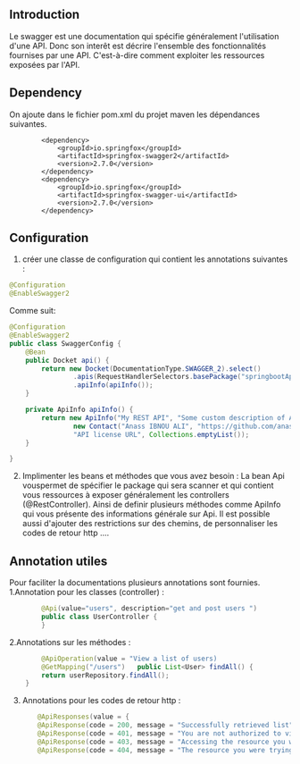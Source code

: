 ## Introduction 
Le swagger est une documentation  qui spécifie généralement l'utilisation d'une API. Donc son interêt est décrire l'ensemble des
fonctionnalités fournises par une API. C'est-à-dire  comment exploiter les ressources exposées par l'API.
## Dependency
On ajoute dans le fichier pom.xml du projet maven les dépendances suivantes.
``` 
		<dependency>
			<groupId>io.springfox</groupId>
			<artifactId>springfox-swagger2</artifactId>
			<version>2.7.0</version>
		</dependency>
		<dependency>
			<groupId>io.springfox</groupId>
			<artifactId>springfox-swagger-ui</artifactId>
			<version>2.7.0</version>
		</dependency>
```
## Configuration

1. créer une classe de configuration qui contient les annotations suivantes : 
```java
@Configuration
@EnableSwagger2
```
Comme suit: 
```java
@Configuration
@EnableSwagger2
public class SwaggerConfig {
	@Bean
	public Docket api() {
		return new Docket(DocumentationType.SWAGGER_2).select()
				.apis(RequestHandlerSelectors.basePackage("springbootApi")).paths(PathSelectors.any()).build()
				.apiInfo(apiInfo());
	}

	private ApiInfo apiInfo() {
		return new ApiInfo("My REST API", "Some custom description of API.", "API TOS", "Terms of service",
				new Contact("Anass IBNOU ALI", "https://github.com/anassibnoualii", "annass.ibnouali@gmail.com"), "License of API",
				"API license URL", Collections.emptyList());
	}

}
```
2. Implimenter les beans et  méthodes que vous avez besoin : 
La bean Api vouspermet de spécifier le package qui sera scanner et qui contient vous ressources à exposer généralement les controllers (@RestController). Ainsi de definir plusieurs méthodes comme ApiInfo qui vous présente des informations générale sur Api. Il est possible aussi d'ajouter des restrictions sur des chemins, de personnaliser les codes de retour http  ....
## Annotation utiles
Pour faciliter la documentations plusieurs annotations sont fournies.
1.Annotation pour les classes (controller) : 
```java
        @Api(value="users", description="get and post users ")
        public class UserController {
        }
```
2.Annotations sur les  méthodes : 
```java
        @ApiOperation(value = "View a list of users)
        @GetMapping("/users")	public List<User> findAll() {
		return userRepository.findAll();
	}
```
3. Annotations pour les codes de retour http : 
```java
       @ApiResponses(value = {
       @ApiResponse(code = 200, message = "Successfully retrieved list"),
       @ApiResponse(code = 401, message = "You are not authorized to view the resource"),
       @ApiResponse(code = 403, message = "Accessing the resource you were trying to reach is forbidden"),
       @ApiResponse(code = 404, message = "The resource you were trying to reach is not found")})
```
